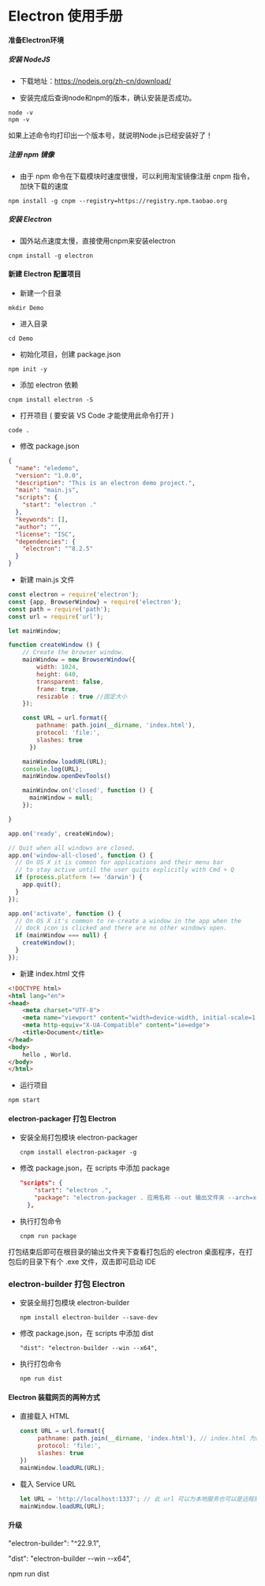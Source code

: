 # Electron 使用手册                                                                                                   

#### 准备Electron环境

##### 安装 NodeJS

- 下载地址：https://nodejs.org/zh-cn/download/

- 安装完成后查询node和npm的版本，确认安装是否成功。

```
node -v
npm -v
```

如果上述命令均打印出一个版本号，就说明Node.js已经安装好了！

##### 注册 npm 镜像

- 由于 npm 命令在下载模块时速度很慢，可以利用淘宝镜像注册 cnpm 指令，加快下载的速度

```
npm install -g cnpm --registry=https://registry.npm.taobao.org
```

##### 安装 Electron

- 国外站点速度太慢，直接使用cnpm来安装electron

```
cnpm install -g electron
```

#### 新建 Electron 配置项目

- 新建一个目录

```
mkdir Demo
```

- 进入目录

```
cd Demo
```

- 初始化项目，创建 package.json

```
npm init -y
```

- 添加 electron 依赖

```
cnpm install electron -S
```

- 打开项目 ( 要安装 VS Code 才能使用此命令打开 )

```
code .
```

- 修改 package.json

```json
{
  "name": "eledemo",
  "version": "1.0.0",
  "description": "This is an electron demo project.",
  "main": "main.js",
  "scripts": {
    "start": "electron ."
  },
  "keywords": [],
  "author": "",
  "license": "ISC",
  "dependencies": {
    "electron": "^8.2.5"
  }
}
```

- 新建 main.js 文件

```js
const electron = require('electron');
const {app, BrowserWindow} = require('electron');
const path = require('path');
const url = require('url');

let mainWindow;

function createWindow () {
    // Create the browser window.
    mainWindow = new BrowserWindow({
        width: 1024, 
        height: 640,
        transparent: false,
        frame: true,
        resizable : true //固定大小
    });

    const URL = url.format({
        pathname: path.join(__dirname, 'index.html'),
        protocol: 'file:',
        slashes: true
      })

    mainWindow.loadURL(URL);
    console.log(URL);
    mainWindow.openDevTools()

    mainWindow.on('closed', function () {
      mainWindow = null;
    });

}

app.on('ready', createWindow);

// Quit when all windows are closed.
app.on('window-all-closed', function () {
  // On OS X it is common for applications and their menu bar
  // to stay active until the user quits explicitly with Cmd + Q
  if (process.platform !== 'darwin') {
    app.quit();
  }
});

app.on('activate', function () {
  // On OS X it's common to re-create a window in the app when the
  // dock icon is clicked and there are no other windows open.
  if (mainWindow === null) {
    createWindow();
  }
});
```

- 新建 index.html 文件

```html
<!DOCTYPE html>
<html lang="en">
<head>
    <meta charset="UTF-8">
    <meta name="viewport" content="width=device-width, initial-scale=1.0">
    <meta http-equiv="X-UA-Compatible" content="ie=edge">
    <title>Document</title>
</head>
<body>
    hello , World.
</body>
</html>
```

- 运行项目

```
npm start
```

#### electron-packager 打包 Electron

- 安装全局打包模块 electron-packager

  ```
  cnpm install electron-packager -g
  ```

- 修改 package.json，在 scripts 中添加 package

  ```json
  "scripts": {
      "start": "electron .",
      "package": "electron-packager . 应用名称 --out 输出文件夹 --arch=x64 --overwrite"
    },
  ```

- 执行打包命令

  ```
  cnpm run package
  ```

打包结束后即可在根目录的输出文件夹下查看打包后的 electron 桌面程序，在打包后的目录下有个 .exe 文件，双击即可启动 IDE

### electron-builder 打包 Electron

- 安装全局打包模块 electron-builder

  ```
  npm install electron-builder --save-dev
  ```

- 修改 package.json，在 scripts 中添加 dist

  ```
  "dist": "electron-builder --win --x64",
  ```

- 执行打包命令

  ```
  npm run dist
  ```

#### Electron 装载网页的两种方式

- 直接载入 HTML

  ```js
  const URL = url.format({
       pathname: path.join(__dirname, 'index.html'), // index.html 为网页主入口
       protocol: 'file:',
       slashes: true
  })
  mainWindow.loadURL(URL);
  ```

- 载入 Service URL

  ```js
  let URL = 'http://localhost:1337'; // 此 url 可以为本地服务也可以是远程服务，例如 https://www.google.com/
  mainWindow.loadURL(URL);
  ```

#### 升级

"electron-builder": "^22.9.1",

"dist": "electron-builder --win --x64",

 npm run dist